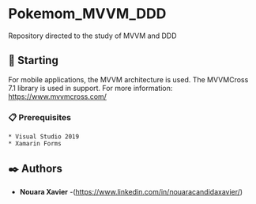 # Pokemom_MVVM_DDD
Repository directed to the study of MVVM and DDD

## 🚀 Starting
For mobile applications, the MVVM architecture is used. The MVVMCross 7.1 library is used in support.
For more information: https://www.mvvmcross.com/

### 📋 Prerequisites
```
* Visual Studio 2019
* Xamarin Forms

```


## ✒️ Authors

* **Nouara Xavier** -(https://www.linkedin.com/in/nouaracandidaxavier/)
